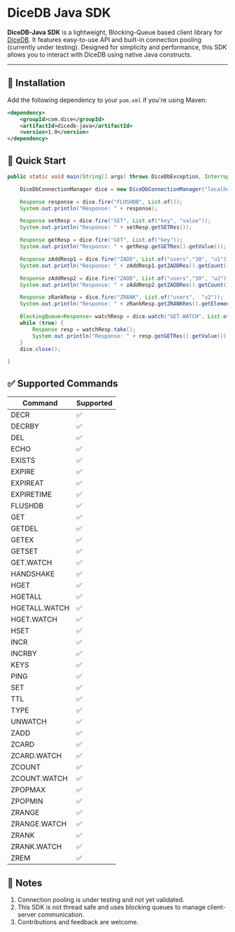 # DiceDB Java SDK

**DiceDB-Java SDK** is a lightweight, Blocking-Queue based client library for [DiceDB](https://github.com/DiceDb/dice). 
It features easy-to-use API and built-in connection pooling (currently under testing). 
Designed for simplicity and performance, this SDK allows you to interact with DiceDB using native Java constructs.

---

## 🔧 Installation
Add the following dependency to your `pom.xml` if you're using Maven:

```xml
<dependency>
    <groupId>com.dice</groupId>
    <artifactId>dicedb-java</artifactId>
    <version>1.0</version>
</dependency>
```

## 🚀 Quick Start
```java
public static void main(String[] args) throws DiceDbException, InterruptedException {

    DiceDbConnectionManager dice = new DiceDbConnectionManager("localhost", 7379);

    Response response = dice.fire("FLUSHDB", List.of());
    System.out.println("Response: " + response);

    Response setResp = dice.fire("SET", List.of("key", "value"));
    System.out.println("Response: " + setResp.getSETRes());

    Response getResp = dice.fire("GET", List.of("key"));
    System.out.println("Response: " + getResp.getGETRes().getValue());

    Response zAddResp1 = dice.fire("ZADD", List.of("users","30", "u1"));
    System.out.println("Response: " + zAddResp1.getZADDRes().getCount());

    Response zAddResp2 = dice.fire("ZADD", List.of("users","50", "u2"));
    System.out.println("Response: " + zAddResp2.getZADDRes().getCount());

    Response zRankResp = dice.fire("ZRANK", List.of("users",  "u2"));
    System.out.println("Response: " + zRankResp.getZRANKRes().getElement());

    BlockingQueue<Response> watchResp = dice.watch("GET.WATCH", List.of("key"));
    while (true) {
        Response resp = watchResp.take();
        System.out.println("Response: " + resp.getGETRes().getValue());
    }
    dice.close();

}
```

## ✅ Supported Commands
| Command       | Supported |
| ------------- | --------- |
| DECR          | ✅         |
| DECRBY        | ✅         |
| DEL           | ✅         |
| ECHO          | ✅         |
| EXISTS        | ✅         |
| EXPIRE        | ✅         |
| EXPIREAT      | ✅         |
| EXPIRETIME    | ✅         |
| FLUSHDB       | ✅         |
| GET           | ✅         |
| GETDEL        | ✅         |
| GETEX         | ✅         |
| GETSET        | ✅         |
| GET.WATCH     | ✅         |
| HANDSHAKE     | ✅         |
| HGET          | ✅         |
| HGETALL       | ✅         |
| HGETALL.WATCH | ✅         |
| HGET.WATCH    | ✅         |
| HSET          | ✅         |
| INCR          | ✅         |
| INCRBY        | ✅         |
| KEYS          | ✅         |
| PING          | ✅         |
| SET           | ✅         |
| TTL           | ✅         |
| TYPE          | ✅         |
| UNWATCH       | ✅         |
| ZADD          | ✅         |
| ZCARD         | ✅         |
| ZCARD.WATCH   | ✅         |
| ZCOUNT        | ✅         |
| ZCOUNT.WATCH  | ✅         |
| ZPOPMAX       | ✅         |
| ZPOPMIN       | ✅         |
| ZRANGE        | ✅         |
| ZRANGE.WATCH  | ✅         |
| ZRANK         | ✅         |
| ZRANK.WATCH   | ✅         |
| ZREM          | ✅         |

## 📌 Notes
1. Connection pooling is under testing and not yet validated. 
2. This SDK is not thread safe and uses blocking queues to manage client-server communication. 
3. Contributions and feedback are welcome.